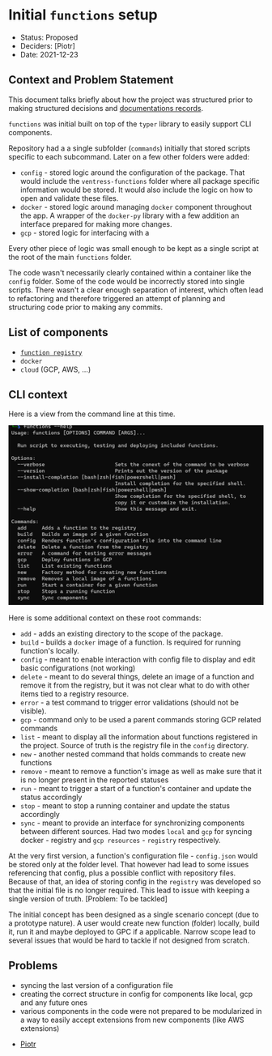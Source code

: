 # Initial `functions` setup

* Status: Proposed
* Deciders: [Piotr] <!-- optional -->
* Date: 2021-12-23

## Context and Problem Statement

This document talks briefly about how the project was structured prior to making structured decisions and [documentations records](../adrs).

`functions` was initial built on top of the `typer` library to easily support CLI components.

Repository had a a single subfolder (`commands`) initially that stored scripts specific to each subcommand. Later on a few other folders were added:

* `config` - stored logic around the configuration of the package. That would include the `ventress-functions` folder where all package specific information would be stored. It would also include the logic on how to open and validate these files.
* `docker` - stored logic around managing `docker` component throughout the app. A wrapper of the `docker-py` library with a few addition an interface prepared for making more changes.
* `gcp` - stored logic for interfacing with a

Every other piece of logic was small enough to be kept as a single script at the root of the main `functions` folder.

The code wasn't necessarily clearly contained within a container like the `config` folder. Some of the code would be incorrectly stored into single scripts. There wasn't a clear enough separation of interest, which often lead to refactoring and therefore triggered an attempt of planning and structuring code prior to making any commits.

## List of components

* [`function registry`](../proposals/function_registry.md)
* `docker`
* `cloud` (GCP, AWS, ...)

## CLI context

Here is a view from the command line at this time.

![23_12_2021_CLI_view](../assets/23_12_2021_CLI_view.png)

Here is some additional context on these root commands:

* `add` - adds an existing directory to the scope of the package.
* `build` - builds a `docker` image of a function. Is required for running function's locally.
* `config` - meant to enable interaction with config file to display and edit basic configurations (not working)
* `delete` - meant to do several things, delete an image of a function and remove it from the registry, but it was not clear what to do with other items tied to a registry resource.
* `error` - a test command to trigger error validations (should not be visible).
* `gcp` - command only to be used a parent commands storing GCP related commands
* `list` - meant to display all the information about functions registered in the project. Source of truth is the registry file in the `config` directory.
* `new` - another nested command that holds commands to create new functions
* `remove` - meant to remove a function's image as well as make sure that it is no longer present in the reported statuses
* `run` - meant to trigger a start of a function's container and update the status accordingly
* `stop` - meant to stop a running container and update the status accordingly
* `sync` - meant to provide an interface for synchronizing components between different sources. Had two modes `local` and `gcp` for syncing docker - registry and `gcp resources` - `registry` respectively.

At the very first version, a function's configuration file - `config.json` would be stored only at the folder level. That however had lead to some issues referencing that config, plus a possible conflict with repository files. Because of that, an idea of storing config in the `registry` was developed so that the initial file is no longer required. This lead to issue with keeping a single version of truth. [Problem: To be tackled]

The initial concept has been designed as a single scenario concept (due to a prototype nature). A user would create new function (folder) locally, build it, run it and maybe deployed to GPC if a applicable. Narrow scope lead to several issues that would be hard to tackle if not designed from scratch.

## Problems

* syncing the last version of a configuration file
* creating the correct structure in config for components like local, gcp and any future ones
* various components in the code were not prepared to be modularized in a way to easily accept extensions from new components (like AWS extensions)

<!-- Shortcuts for links -->
* [Piotr](https://github.com/Katolus)
